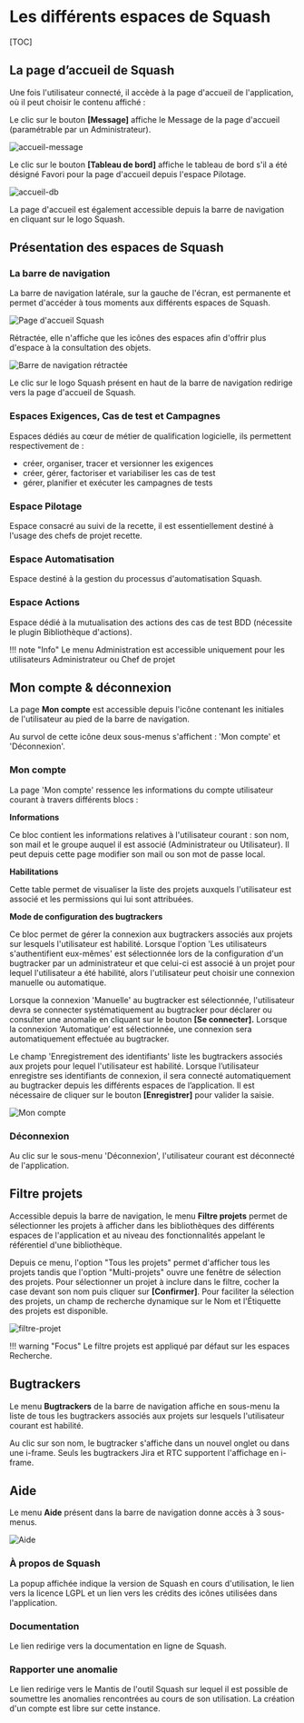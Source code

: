# Les différents espaces de Squash

[TOC]

## La page d’accueil de Squash

Une fois l'utilisateur connecté, il accède à la page d'accueil de l'application, où il peut choisir le contenu affiché :

Le clic sur le bouton **[Message]** affiche le Message de la page d'accueil (paramétrable par un Administrateur).

![accueil-message](resources/accueil-message-fr.png)

Le clic sur le bouton **[Tableau de bord]** affiche le tableau de bord s'il a été désigné Favori pour la page d'accueil depuis l'espace Pilotage.

![accueil-db](resources/accueil-db-fr.png)

La page d'accueil est également accessible depuis la barre de navigation en cliquant sur le logo Squash.

## Présentation des espaces de Squash

### La barre de navigation

La barre de navigation latérale, sur la gauche de l'écran, est permanente et permet d'accéder à tous moments aux différents espaces de Squash.

![Page d'accueil Squash](resources/accueil-navigation-fr.png)

Rétractée, elle n'affiche que les icônes des espaces afin d'offrir plus d'espace à la consultation des objets.

![Barre de navigation rétractée](resources/acceuil-retracte-fr.png)

Le clic sur le logo Squash présent en haut de la barre de navigation redirige vers la page d'accueil de Squash.

### Espaces Exigences, Cas de test et Campagnes

Espaces dédiés au cœur de métier de qualification logicielle, ils permettent respectivement de :

- créer, organiser, tracer et versionner les exigences
- créer, gérer, factoriser et variabiliser les cas de test
- gérer, planifier et exécuter les campagnes de tests

### Espace Pilotage

Espace consacré au suivi de la recette, il est essentiellement destiné à l'usage des chefs de projet recette.

### Espace Automatisation

Espace destiné à la gestion du processus d'automatisation Squash.

### Espace Actions

Espace dédié à la mutualisation des actions des cas de test BDD (nécessite le plugin Bibliothèque d'actions).

!!! note "Info"
    Le menu Administration est accessible uniquement pour les utilisateurs Administrateur ou Chef de projet

## Mon compte & déconnexion

La page **Mon compte** est accessible depuis l'icône contenant les initiales de l'utilisateur au pied de la barre de navigation.

Au survol de cette icône deux sous-menus s'affichent  : 'Mon compte' et 'Déconnexion'.

### Mon compte

La page 'Mon compte' ressence les informations du compte utilisateur courant à travers différents blocs :

**Informations**

Ce bloc contient les informations relatives à l'utilisateur courant : son nom, son mail et le groupe auquel il est associé (Administrateur ou Utilisateur). Il peut depuis cette page modifier son mail ou son mot de passe local. 
 
**Habilitations**

Cette table permet de visualiser la liste des projets auxquels l'utilisateur est associé et les permissions qui lui sont attribuées.

**Mode de configuration des bugtrackers**

Ce bloc permet de gérer la connexion aux bugtrackers associés aux projets sur lesquels l'utilisateur est habilité. 
Lorsque l'option 'Les utilisateurs s'authentifient eux-mêmes' est sélectionnée lors de la configuration d'un bugtracker par un administrateur et que celui-ci est associé à un projet pour lequel l'utilisateur a été habilité, alors l'utilisateur peut choisir une connexion manuelle ou automatique.

Lorsque la connexion 'Manuelle' au bugtracker est sélectionnée, l'utilisateur devra se connecter systématiquement au bugtracker pour déclarer ou consulter une anomalie en cliquant sur le bouton **[Se connecter].**
Lorsque la connexion ‘Automatique’ est sélectionnée, une connexion sera automatiquement effectuée au bugtracker.

Le champ 'Enregistrement des identifiants' liste les bugtrackers associés aux projets pour lequel l'utilisateur est habilité. Lorsque l’utilisateur enregistre ses identifiants de connexion, il sera connecté automatiquement au bugtracker depuis les différents espaces de l’application. Il est nécessaire de cliquer sur le bouton **[Enregistrer]** pour valider la saisie.

![Mon compte](resources/mon-compte-fr.png)

### Déconnexion

Au clic sur le sous-menu 'Déconnexion', l'utilisateur courant est déconnecté de l'application.

## Filtre projets

Accessible depuis la barre de navigation, le menu **Filtre projets** permet de sélectionner les projets à afficher dans les bibliothèques des différents espaces de l'application et au niveau des fonctionnalités appelant le référentiel d'une bibliothèque.

Depuis ce menu, l'option "Tous les projets" permet d'afficher tous les projets tandis que l'option "Multi-projets" ouvre une fenêtre de sélection des projets. Pour sélectionner un projet à inclure dans le filtre, cocher la case devant son nom puis cliquer sur **[Confirmer]**. Pour faciliter la sélection des projets, un champ de recherche dynamique sur le Nom et l'Étiquette des projets est disponible. 

![filtre-projet](resources/filtre-projet.png)

!!! warning "Focus"
	Le filtre projets est appliqué par défaut sur les espaces Recherche.

## Bugtrackers

Le menu **Bugtrackers** de la barre de navigation affiche en sous-menu la liste de tous les bugtrackers associés aux projets sur lesquels l'utilisateur courant est habilité.

Au clic sur son nom, le bugtracker s'affiche dans un nouvel onglet ou dans une i-frame. Seuls les bugtrackers Jira et RTC supportent l'affichage en i-frame.

## Aide

Le menu **Aide** présent dans la barre de navigation donne accès à 3 sous-menus.

![Aide](resources/sous-menu-aide-fr.png)

### À propos de Squash

La popup affichée indique la version de Squash en cours d'utilisation, le lien vers la licence LGPL et un lien vers les crédits des icônes utilisées dans l'application.

### Documentation

Le lien redirige vers la documentation en ligne de Squash.

### Rapporter une anomalie

Le lien redirige vers le Mantis de l'outil Squash sur lequel il est possible de soumettre les anomalies rencontrées au cours de son utilisation. La création d'un compte est libre sur cette instance.